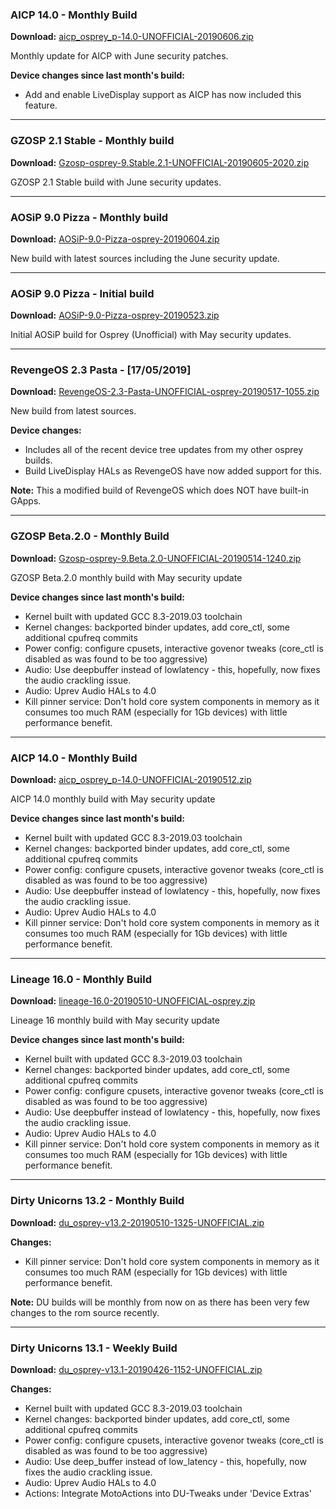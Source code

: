 ### AICP 14.0 - Monthly Build

**Download:** [aicp_osprey_p-14.0-UNOFFICIAL-20190606.zip](https://www.androidfilehost.com/?fid=6006931924117889410)

Monthly update for AICP with June security patches.

**Device changes since last month's build:**
- Add and enable LiveDisplay support as AICP has now included this feature.

<hr>

### GZOSP 2.1 Stable - Monthly build

**Download:** [Gzosp-osprey-9.Stable.2.1-UNOFFICIAL-20190605-2020.zip](https://www.androidfilehost.com/?fid=6006931924117889083)

GZOSP 2.1 Stable build with June security updates.

<hr>

### AOSiP 9.0 Pizza - Monthly build

**Download:** [AOSiP-9.0-Pizza-osprey-20190604.zip](https://www.androidfilehost.com/?fid=6006931924117888219)

New build with latest sources including the June security update.

<hr>

### AOSiP 9.0 Pizza - Initial build

**Download:** [AOSiP-9.0-Pizza-osprey-20190523.zip](https://www.androidfilehost.com/?fid=3556969557455274906)

Initial AOSiP build for Osprey (Unofficial) with May security updates.

<hr>

### RevengeOS 2.3 Pasta - [17/05/2019]

**Download:** [RevengeOS-2.3-Pasta-UNOFFICIAL-osprey-20190517-1055.zip](https://www.androidfilehost.com/?fid=1395089523397967749)

New build from latest sources.

**Device changes:**
 - Includes all of the recent device tree updates from my other osprey builds.
 - Build LiveDisplay HALs as RevengeOS have now added support for this.

**Note:** This a modified build of RevengeOS which does NOT have built-in GApps.

<hr>

### GZOSP Beta.2.0 - Monthly Build

**Download:** [Gzosp-osprey-9.Beta.2.0-UNOFFICIAL-20190514-1240.zip](https://www.androidfilehost.com/?fid=1395089523397965709)

GZOSP Beta.2.0 monthly build with May security update

**Device changes since last month's build:**
- Kernel built with updated GCC 8.3-2019.03 toolchain
- Kernel changes: backported binder updates, add core_ctl, some additional cpufreq commits
- Power config: configure cpusets, interactive govenor tweaks (core_ctl is disabled as was found to be too aggressive)
- Audio: Use deepbuffer instead of lowlatency - this, hopefully, now fixes the audio crackling issue.
- Audio: Uprev Audio HALs to 4.0
- Kill pinner service: Don't hold core system components in memory as it consumes too much RAM (especially for 1Gb devices) with little performance benefit.

<hr>

### AICP 14.0 - Monthly Build

**Download:** [aicp_osprey_p-14.0-UNOFFICIAL-20190512.zip](https://www.androidfilehost.com/?fid=1395089523397964656)

AICP 14.0 monthly build with May security update

**Device changes since last month's build:**
- Kernel built with updated GCC 8.3-2019.03 toolchain
- Kernel changes: backported binder updates, add core_ctl, some additional cpufreq commits
- Power config: configure cpusets, interactive govenor tweaks (core_ctl is disabled as was found to be too aggressive)
- Audio: Use deepbuffer instead of lowlatency - this, hopefully, now fixes the audio crackling issue.
- Audio: Uprev Audio HALs to 4.0
- Kill pinner service: Don't hold core system components in memory as it consumes too much RAM (especially for 1Gb devices) with little performance benefit.

<hr>

### Lineage 16.0 - Monthly Build

**Download:** [lineage-16.0-20190510-UNOFFICIAL-osprey.zip](https://www.androidfilehost.com/?fid=1395089523397963295)

Lineage 16 monthly build with May security update

**Device changes since last month's build:**
- Kernel built with updated GCC 8.3-2019.03 toolchain
- Kernel changes: backported binder updates, add core_ctl, some additional cpufreq commits
- Power config: configure cpusets, interactive govenor tweaks (core_ctl is disabled as was found to be too aggressive)
- Audio: Use deepbuffer instead of lowlatency - this, hopefully, now fixes the audio crackling issue.
- Audio: Uprev Audio HALs to 4.0
- Kill pinner service: Don't hold core system components in memory as it consumes too much RAM (especially for 1Gb devices) with little performance benefit.

<hr>

### Dirty Unicorns 13.2 - Monthly Build

**Download:** [du_osprey-v13.2-20190510-1325-UNOFFICIAL.zip](https://www.androidfilehost.com/?fid=1395089523397963054)

**Changes:**
 - Kill pinner service: Don't hold core system components in memory as it consumes too much RAM (especially for 1Gb devices) with little performance benefit.

**Note:** DU builds will be monthly from now on as there has been very few changes to the rom source recently.

<hr>

### Dirty Unicorns 13.1 - Weekly Build

**Download:** [du_osprey-v13.1-20190426-1152-UNOFFICIAL.zip](https://www.androidfilehost.com/?fid=1395089523397953532)

**Changes:**
- Kernel built with updated GCC 8.3-2019.03 toolchain
- Kernel changes: backported binder updates, add core_ctl, some additional cpufreq commits
- Power config: configure cpusets, interactive govenor tweaks (core_ctl is disabled as was found to be too aggressive)
- Audio: Use deep_buffer instead of low_latency - this, hopefully, now fixes the audio crackling issue.
- Audio: Uprev Audio HALs to 4.0
- Actions: Integrate MotoActions into DU-Tweaks under 'Device Extras'
